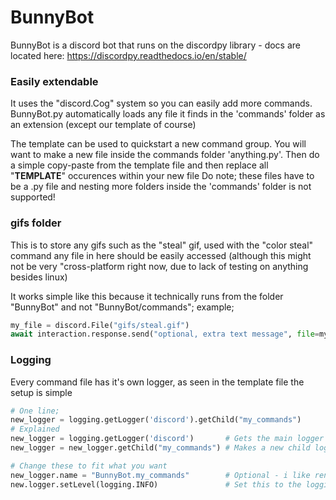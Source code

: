 # BunnyBot
BunnyBot is a discord bot that runs on the discordpy library - docs are located here: https://discordpy.readthedocs.io/en/stable/

### Easily extendable
It uses the "discord.Cog" system so you can easily add more commands.
BunnyBot.py automatically loads any file it finds in the 'commands' folder as an extension (except our template of course)

The template can be used to quickstart a new command group.
You will want to make a new file inside the commands folder 'anything.py'.
Then do a simple copy-paste from the template file and then replace all "__TEMPLATE__" occurences within your new file
Do note; these files have to be a .py file and nesting more folders inside the 'commands' folder is not supported!


### gifs folder
This is to store any gifs such as the "steal" gif, used with the "color steal" command
any file in here should be easily accessed (although this might not be very "cross-platform right now, due to lack of testing on anything besides linux)

It works simple like this because it technically runs from the folder "BunnyBot" and not "BunnyBot/commands";
example;
```python
my_file = discord.File("gifs/steal.gif")
await interaction.response.send("optional, extra text message", file=my_file)
```

### Logging
Every command file has it's own logger, as seen in the template file
the setup is simple
```python
# One line;
new_logger = logging.getLogger('discord').getChild("my_commands")
# Explained
new_logger = logging.getLogger('discord')       # Gets the main logger - if we simply used our own the output does not seem to work
new_logger = new_logger.getChild("my_commands") # Makes a new child logger if it does not exist yet

# Change these to fit what you want
new_logger.name = "BunnyBot.my_commands"        # Optional - i like renaming it so it looks cleaner for me on the output
new.logger.setLevel(logging.INFO)               # Set this to the logging level you want to run the bot at
```
